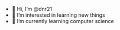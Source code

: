 - 👋 Hi, I’m @dnr21
- 👀 I’m interested in learning new things
- 🌱 I’m currently learning computer science



<!---
dnr21/dnr21 is a ✨ special ✨ repository because its `README.md` (this file) appears on your GitHub profile.
You can click the Preview link to take a look at your changes.
--->
